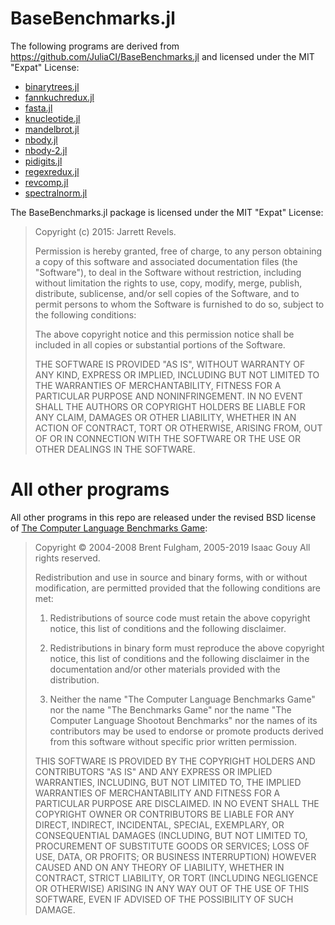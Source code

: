 # BaseBenchmarks.jl

The following programs are derived from https://github.com/JuliaCI/BaseBenchmarks.jl and licensed under the MIT "Expat" License:

- [binarytrees.jl](./binarytrees/binarytrees.jl)
- [fannkuchredux.jl](./fannkuchredux/fannkuchredux.jl)
- [fasta.jl](./fasta/fasta.jl)
- [knucleotide.jl](./knucleotide/knucleotide.jl)
- [mandelbrot.jl](./mandelbrot/mandelbrot.jl)
- [nbody.jl](./nbody/nbody.jl)
- [nbody-2.jl](./nbody/nbody-2.jl)
- [pidigits.jl](./pidigits/pidigits.jl)
- [regexredux.jl](./regexredux/regexredux.jl)
- [revcomp.jl](./revcomp/revcomp.jl)
- [spectralnorm.jl](./revcomp/spectralnorm.jl)

The BaseBenchmarks.jl package is licensed under the MIT "Expat" License:

> Copyright (c) 2015: Jarrett Revels.
>
> Permission is hereby granted, free of charge, to any person obtaining
> a copy of this software and associated documentation files (the
> "Software"), to deal in the Software without restriction, including
> without limitation the rights to use, copy, modify, merge, publish,
> distribute, sublicense, and/or sell copies of the Software, and to
> permit persons to whom the Software is furnished to do so, subject to
> the following conditions:
>
> The above copyright notice and this permission notice shall be
> included in all copies or substantial portions of the Software.
>
> THE SOFTWARE IS PROVIDED "AS IS", WITHOUT WARRANTY OF ANY KIND,
> EXPRESS OR IMPLIED, INCLUDING BUT NOT LIMITED TO THE WARRANTIES OF
> MERCHANTABILITY, FITNESS FOR A PARTICULAR PURPOSE AND NONINFRINGEMENT.
> IN NO EVENT SHALL THE AUTHORS OR COPYRIGHT HOLDERS BE LIABLE FOR ANY
> CLAIM, DAMAGES OR OTHER LIABILITY, WHETHER IN AN ACTION OF CONTRACT,
> TORT OR OTHERWISE, ARISING FROM, OUT OF OR IN CONNECTION WITH THE
> SOFTWARE OR THE USE OR OTHER DEALINGS IN THE SOFTWARE.

# All other programs

All other programs in this repo are released under the revised BSD license of [The Computer Language Benchmarks Game](https://benchmarksgame-team.pages.debian.net/benchmarksgame/):

> Copyright © 2004-2008 Brent Fulgham, 2005-2019 Isaac Gouy
> All rights reserved.
> 
> Redistribution and use in source and binary forms, with or without modification, are permitted provided that the following conditions are met:
> 
> 1. Redistributions of source code must retain the above copyright notice, this list of conditions and the following disclaimer.
> 
> 2. Redistributions in binary form must reproduce the above copyright notice, this list of conditions and the following disclaimer in the documentation and/or other materials provided with the distribution.
> 
> 3. Neither the name "The Computer Language Benchmarks Game" nor the name "The Benchmarks Game" nor the name "The Computer Language Shootout Benchmarks" nor the names of its contributors may be used to endorse or promote products derived from this software without specific prior written permission.
> 
> THIS SOFTWARE IS PROVIDED BY THE COPYRIGHT HOLDERS AND CONTRIBUTORS "AS IS" AND ANY EXPRESS OR IMPLIED WARRANTIES, INCLUDING, BUT NOT LIMITED TO, THE IMPLIED WARRANTIES OF MERCHANTABILITY AND FITNESS FOR A PARTICULAR PURPOSE ARE DISCLAIMED. IN NO EVENT SHALL THE COPYRIGHT OWNER OR CONTRIBUTORS BE LIABLE FOR ANY DIRECT, INDIRECT, INCIDENTAL, SPECIAL, EXEMPLARY, OR CONSEQUENTIAL DAMAGES (INCLUDING, BUT NOT LIMITED TO, PROCUREMENT OF SUBSTITUTE GOODS OR SERVICES; LOSS OF USE, DATA, OR PROFITS; OR BUSINESS INTERRUPTION) HOWEVER CAUSED AND ON ANY THEORY OF LIABILITY, WHETHER IN CONTRACT, STRICT LIABILITY, OR TORT (INCLUDING NEGLIGENCE OR OTHERWISE) ARISING IN ANY WAY OUT OF THE USE OF THIS SOFTWARE, EVEN IF ADVISED OF THE POSSIBILITY OF SUCH DAMAGE.
